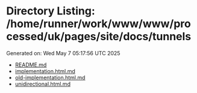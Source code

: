 # Directory Listing: /home/runner/work/www/www/processed/uk/pages/site/docs/tunnels
Generated on: Wed May  7 05:17:56 UTC 2025

- [README.md](README.md)
- [implementation.html.md](implementation.html.md)
- [old-implementation.html.md](old-implementation.html.md)
- [unidirectional.html.md](unidirectional.html.md)
